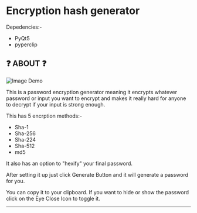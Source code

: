 

# Encryption hash generator


Depedencies:-
* PyQt5
* pyperclip


:question: ABOUT :question:
----

![Image Demo](https://i.imgur.com/8MYNTVe.png)

This is a password encryption generator meaning it encrypts whatever password or input you want to encrypt and makes it really hard for anyone to decrypt if your
input is strong enough.

This has 5 encrption methods:-
* Sha-1
* Sha-256
* Sha-224
* Sha-512
* md5

It also has an option to "hexify" your final password. 

After setting it up just click Generate Button and it will generate a password for you. 

You can copy it to your clipboard. If you want to hide or show the password click on the Eye Close Icon to toggle it.

-----
